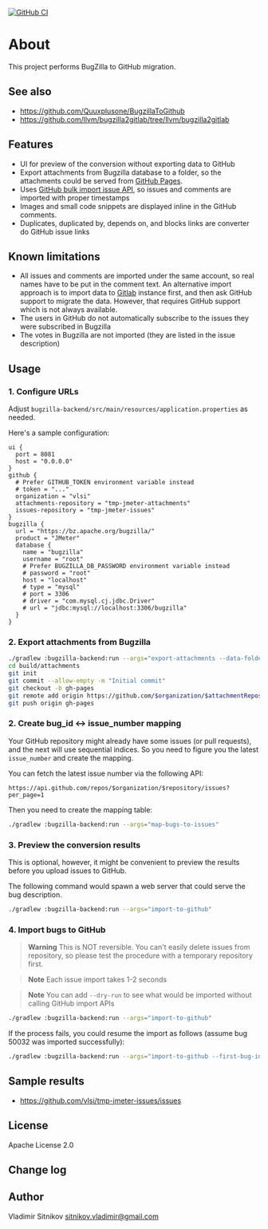 [![GitHub CI](https://github.com/vlsi/bugzilla2github/actions/workflows/test.yml/badge.svg?branch=main)](https://github.com/vlsi/bugzilla2github/actions/workflows/test.yml)

About
=====

This project performs BugZilla to GitHub migration.

See also
--------

* https://github.com/Quuxplusone/BugzillaToGithub
* https://github.com/llvm/bugzilla2gitlab/tree/llvm/bugzilla2gitlab

Features
--------

* UI for preview of the conversion without exporting data to GitHub
* Export attachments from Bugzilla database to a folder, so the attachments could be served from [GitHub Pages](https://pages.github.com/).
* Uses [GitHub bulk import issue API](https://gist.github.com/jonmagic/5282384165e0f86ef105), so issues and comments are imported with proper timestamps
* Images and small code snippets are displayed inline in the GitHub comments.
* Duplicates, duplicated by, depends on, and blocks links are converter do GitHub issue links

Known limitations
-----------------

* All issues and comments are imported under the same account, so real names have to be put in the comment text.
  An alternative import approach is to import data to [Gitlab](https://about.gitlab.com/) instance first, and then ask GitHub support to migrate the data.
  However, that requires GitHub support which is not always available.
* The users in GitHub do not automatically subscribe to the issues they were subscribed in Bugzilla
* The votes in Bugzilla are not imported (they are listed in the issue description)

Usage
-----

### 1. Configure URLs

Adjust `bugzilla-backend/src/main/resources/application.properties` as needed.

Here's a sample configuration:

```hocon
ui {
  port = 8081
  host = "0.0.0.0"
}
github {
  # Prefer GITHUB_TOKEN environment variable instead
  # token = "..."
  organization = "vlsi"
  attachments-repository = "tmp-jmeter-attachments"
  issues-repository = "tmp-jmeter-issues"
}
bugzilla {
  url = "https://bz.apache.org/bugzilla/"
  product = "JMeter"
  database {
    name = "bugzilla"
    username = "root"
    # Prefer BUGZILLA_DB_PASSWORD environment variable instead
    # password = "root"
    host = "localhost"
    # type = "mysql"
    # port = 3306
    # driver = "com.mysql.cj.jdbc.Driver"
    # url = "jdbc:mysql://localhost:3306/bugzilla"
  }
}
```

### 2. Export attachments from Bugzilla

```sh
./gradlew :bugzilla-backend:run --args="export-attachments --data-folder=build/attachments"
cd build/attachments
git init
git commit --allow-empty -m "Initial commit"
git checkout -b gh-pages
git remote add origin https://github.com/$organization/$attachmentRepository.git
git push origin gh-pages
```

### 2. Create bug_id <-> issue_number mapping

Your GitHub repository might already have some issues (or pull requests),
and the next will use sequential indices. So you need to figure you the latest `issue_number` and create the mapping.

You can fetch the latest issue number via the following API:

    https://api.github.com/repos/$organization/$repository/issues?per_page=1

Then you need to create the mapping table:

```sh
./gradlew :bugzilla-backend:run --args="map-bugs-to-issues"
```

### 3. Preview the conversion results

This is optional, however, it might be convenient to preview the results before you upload issues to GitHub.

The following command would spawn a web server that could serve the bug description.

```sh
./gradlew :bugzilla-backend:run --args="import-to-github"
```

### 4. Import bugs to GitHub

> **Warning**
> This is NOT reversible. You can't easily delete issues from repository, so please test
> the procedure with a temporary repository first.

> **Note**
> Each issue import takes 1-2 seconds

> **Note**
> You can add `--dry-run` to see what would be imported without calling GitHub import APIs

```sh
./gradlew :bugzilla-backend:run --args="import-to-github"
```

If the process fails, you could resume the import as follows (assume bug 50032 was imported successfully):

```sh
./gradlew :bugzilla-backend:run --args="import-to-github --first-bug-id=50032"
```

Sample results
--------------

* https://github.com/vlsi/tmp-jmeter-issues/issues

License
-------
Apache License 2.0

Change log
----------

Author
------
Vladimir Sitnikov <sitnikov.vladimir@gmail.com>
